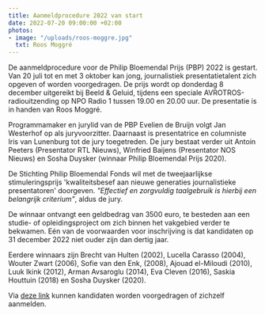 ```yaml
---
title: Aanmeldprocedure 2022 van start
date: 2022-07-20 09:00:00 +02:00
photos:
- image: "/uploads/roos-moggre.jpg"
  txt: Roos Moggré
---
```


De aanmeldprocedure voor de Philip Bloemendal Prijs (PBP) 2022 is gestart. Van 20 juli tot en met 3 oktober kan jong, journalistiek presentatietalent zich opgeven of worden voorgedragen. De prijs wordt op donderdag 8 december uitgereikt bij Beeld & Geluid, tijdens een speciale AVROTROS-radiouitzending op NPO Radio 1 tussen 19.00 en 20.00 uur. De presentatie is in handen van Roos Moggré.

<!--more-->

Programmamaker en jurylid van de PBP Evelien de Bruijn volgt Jan Westerhof op als juryvoorzitter. Daarnaast is presentatrice en columniste Iris van Lunenburg tot de jury toegetreden. De jury bestaat verder uit Antoin Peeters (Presentator RTL Nieuws), Winfried Baijens (Presentator NOS Nieuws) en Sosha Duysker (winnaar Philip Bloemendal Prijs 2020).

De Stichting Philip Bloemendal Fonds wil met de tweejaarlijkse stimuleringsprijs 'kwaliteitsbesef aan nieuwe generaties journalistieke presentatoren' doorgeven. *"Effectief en zorgvuldig taalgebruik is hierbij een belangrijk criterium"*, aldus de jury.

De winnaar ontvangt een geldbedrag van 3500 euro, te besteden aan een studie- of opleidingsproject om zich binnen het vakgebied verder te bekwamen. Eén van de voorwaarden voor inschrijving is dat kandidaten op 31 december 2022 niet ouder zijn dan dertig jaar.

Eerdere winnaars zijn Brecht van Hulten (2002), Lucella Carasso (2004), Wouter Zwart (2006), Sofie van den Enk, (2008), Ajouad el-Miloudi (2010), Luuk Ikink (2012), Arman Avsaroglu (2014), Eva Cleven (2016), Saskia Houttuin (2018) en Sosha Duysker (2020).

Via [deze link](https://www.bloemendal.info/aanmelden) kunnen kandidaten worden voorgedragen of zichzelf aanmelden.